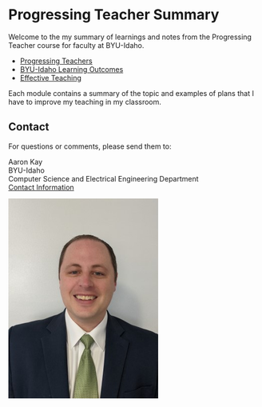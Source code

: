 # Progressing Teacher Summary

Welcome to the my summary of learnings and notes from the Progressing Teacher course for faculty at BYU-Idaho.

- [Progressing Teachers](progressing-teachers.md)
- [BYU-Idaho Learning Outcomes](learning-outcomes.md)
- [Effective Teaching](effective-teaching.md)

Each module contains a summary of the topic and examples of plans that I have to improve my teaching in my classroom.

## Contact

For questions or comments, please send them to:


Aaron Kay<br/>
BYU-Idaho<br/>
Computer Science and Electrical Engineering Department<br/>
[Contact Information](https://web.byui.edu/Directory/Employee/kaya)

![Image of Aaron Kay](Self%20Profile%20Small.jpg)